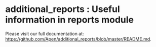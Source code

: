 additional_reports : Useful information in reports module
=======================================================

Please visit our full documentation at: https://github.com/Apen/additional_reports/blob/master/README.md.